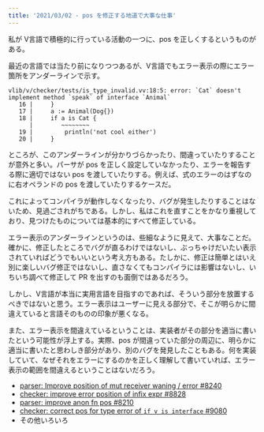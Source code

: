 ```yaml
---
title: '2021/03/02 - pos を修正する地道で大事な仕事'
---
```


私が V言語で積極的に行っている活動の一つに、pos を正しくするというものがある。

最近の言語では当たり前になりつつあるが、V言語でもエラー表示の際にエラー箇所をアンダーラインで示す。

```
vlib/v/checker/tests/is_type_invalid.vv:18:5: error: `Cat` doesn't implement method `speak` of interface `Animal`
   16 |     }
   17 |     a := Animal(Dog{})
   18 |     if a is Cat {
      |        ~~~~~~~~
   19 |         println('not cool either')
   20 |     }
```

ところが、このアンダーラインが分かりづらかったり、間違っていたりすることが意外と多い。パーサが pos を正しく設定していなかったり、エラーを報告する際に適切ではない pos を渡していたりする。例えば、式のエラーのはずなのに右オペランドの pos を渡していたりするケースだ。

これによってコンパイラが動作しなくなったり、バグが発生したりすることはないため、見過ごされがちである。しかし、私はこれを直すことをかなり重視しており、見つけたものについては基本的にすべて修正している。

エラー表示のアンダーラインというのは、些細なように見えて、大事なことだ。確かに、修正したところでバグが直るわけではないし、ぶっちゃけだいたい表示されていればどうでもいいという考え方もある。たしかに、修正は簡単とはいえ別に楽しいバグ修正ではないし、直さなくてもコンパイラには影響はないし、いちいち調べて修正して PR を出すのも面倒ではあるだろう。

しかし、V言語が本当に実用言語を目指すのであれば、そういう部分を放置するべきではないと思う。エラー表示はユーザーに見える部分で、そこが明らかに間違えていると言語そのものの印象が悪くなる。

また、エラー表示を間違えているということは、実装者がその部分を適当に書いたという可能性が浮上する。実際、pos が間違っていた部分の周辺に、明らかに適当に書いたと思わしき部分があり、別のバグを発見したこともある。何を実装していて、なぜそれをエラーにするのかを正しく理解して書いていれば、エラー表示の範囲を間違えるということはないだろう。

- [parser: Improve position of mut receiver waning / error #8240](https://github.com/vlang/v/pull/8240)
- [checker: improve error position of infix expr #8828](https://github.com/vlang/v/pull/8828)
- [parser: improve anon fn pos #8210](https://github.com/vlang/v/pull/8210/files)
- [checker: correct pos for type error of `if v is interface` #9080](https://github.com/vlang/v/pull/9080)
- その他いろいろ
